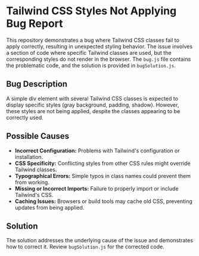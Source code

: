 # Tailwind CSS Styles Not Applying Bug Report

This repository demonstrates a bug where Tailwind CSS classes fail to apply correctly, resulting in unexpected styling behavior.  The issue involves a section of code where specific Tailwind classes are used, but the corresponding styles do not render in the browser.  The `bug.js` file contains the problematic code, and the solution is provided in `bugSolution.js`.

## Bug Description
A simple div element with several Tailwind CSS classes is expected to display specific styles (gray background, padding, shadow). However, these styles are not being applied, despite the classes appearing to be correctly used.

## Possible Causes
* **Incorrect Configuration:** Problems with Tailwind's configuration or installation.
* **CSS Specificity:** Conflicting styles from other CSS rules might override Tailwind classes.
* **Typographical Errors:** Simple typos in class names could prevent them from working.
* **Missing or Incorrect Imports:**  Failure to properly import or include Tailwind's CSS.
* **Caching Issues:** Browsers or build tools may cache old CSS, preventing updates from being applied. 

## Solution
The solution addresses the underlying cause of the issue and demonstrates how to correct it.  Review `bugSolution.js` for the corrected code.